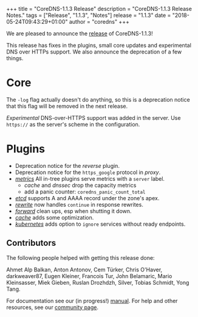 +++
title = "CoreDNS-1.1.3 Release"
description = "CoreDNS-1.1.3 Release Notes."
tags = ["Release", "1.1.3", "Notes"]
release = "1.1.3"
date = "2018-05-24T09:43:29+01:00"
author = "coredns"
+++

We are pleased to announce the [release](https://github.com/coredns/coredns/releases/tag/v1.1.3) of
CoreDNS-1.1.3!

This release has fixes in the plugins, small core updates and experimental DNS over HTTPs support.
We also announce the deprecation of a few things.

# Core

The `-log` flag actually doesn't do anything, so this is a deprecation notice that this flag will be
removed in the next release.

*Experimental* DNS-over-HTTPS support was added in the server. Use `https://` as the server's scheme
 in the configuration.

# Plugins

* Deprecation notice for the *reverse* plugin.
* Deprecation notice for the `https_google` protocol in *proxy*.
* [*metrics*](/plugin/metrics) All in-tree plugins serve metrics with a `server` label.
   * *cache* and *dnssec* drop the capacity metrics
   * add a panic counter: `coredns_panic_count_total`
* [*etcd*](/plugins/etcd) supports A and AAAA record under the zone's apex.
* [*rewrite*](/plugins/rewrite) now handles `continue` in response rewrites.
* [*forward*](/plugin/forward) clean ups, esp when shutting it down.
* [*cache*](/plugin/cache) adds some optimization.
* [*kubernetes*](/plugin/kubernetes) adds option to `ignore` services without ready endpoints.

## Contributors

The following people helped with getting this release done:

Ahmet Alp Balkan,
Anton Antonov,
Cem Türker,
Chris O'Haver,
darkweaver87,
Eugen Kleiner,
Francois Tur,
John Belamaric,
Mario Kleinsasser,
Miek Gieben,
Ruslan Drozhdzh,
Silver,
Tobias Schmidt,
Yong Tang.

For documentation see our (in progress!) [manual](/manual). For help and other resources, see our
[community page](https://coredns.io/community/).
